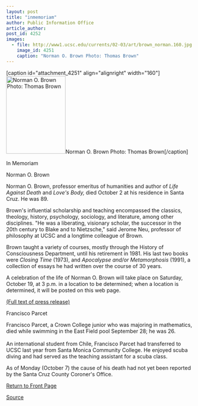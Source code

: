 ```yaml
---
layout: post
title: "inmemoriam"
author: Public Information Office
article_author: 
post_id: 4252
images:
  - file: http://www1.ucsc.edu/currents/02-03/art/brown_norman.160.jpg
    image_id: 4251
    caption: "Norman O. Brown Photo: Thomas Brown"
---
```


[caption id="attachment_4251" align="alignright" width="160"]<a href="http://dev-ucsc-news.pantheonsite.io/wp-content/uploads/2002/10/brown_norman.160.jpg"><img class="size-full wp-image-4251" src="http://dev-ucsc-news.pantheonsite.io/wp-content/uploads/2002/10/brown_norman.160.jpg" alt="Norman O. Brown Photo: Thomas Brown" width="160" height="209" /></a>Norman O. Brown Photo: Thomas Brown[/caption]
<p class="pagehead">
  In Memoriam
</p>
<p class="sectionhead">
  Norman O. Brown
</p>
<p>
  Norman O. Brown, professor emeritus of humanities and author of <i>Life Against Death</i> and <i>Love's Body,</i> died October 2 at his residence in Santa Cruz. He was 89.
</p>
<p>
  Brown's influential scholarship and teaching encompassed the classics, theology, history, psychology, sociology, and literature, among other disciplines. "He was a liberating, visionary scholar, the successor in the 20th century to Blake and to Nietzsche," said Jerome Neu, professor of philosophy at UCSC and a longtime colleague of Brown.<br>
</p>
<p>
  Brown taught a variety of courses, mostly through the History of Consciousness Department, until his retirement in 1981. His last two books were <i>Closing Time</i> (1973), and <i>Apocalypse and/or Metamorphosis</i> (1991), a collection of essays he had written over the course of 30 years.
</p>
<p>
  A celebration of the life of Norman O. Brown will take place on Saturday, October 19, at 3 p.m. in a location to be determined; when a location is determined, it will be posted on this web page.<br>
</p>
<p>
  <a href="http://www.ucsc.edu/news_events/press_releases/text.asp?pid=211">(Full text of press release)</a>
</p>
<p>
  <span class="sectionhead">Francisco Parcet</span><br>
</p>
<p>
  Francisco Parcet, a Crown College junior who was majoring in mathematics, died while swimming in the East Field pool September 28; he was 26.<br>
  <br>
  An international student from Chile, Francisco Parcet had transferred to UCSC last year from Santa Monica Community College. He enjoyed scuba diving and had served as the teaching assistant for a scuba class.
</p>
<p>
  As of Monday (October 7) the cause of his death had not yet been reported by the Santa Cruz County Coroner's Office.
</p>
<p>
  <a href="http://currents.ucsc.edu/">Return to Front Page</a>
</p>
<p><a href="http://www1.ucsc.edu/currents/02-03/10-07/inmemoriam.html" title="Permalink to inmemoriam">Source</a></p>
